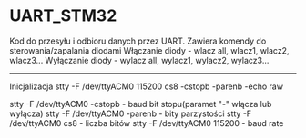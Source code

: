 # UART_STM32
Kod do przesyłu i odbioru danych przez UART. Zawiera komendy do sterowania/zapalania diodami
Włączanie diody - wlacz all, wlacz1, wlacz2, wlacz3...
Wyłączanie diody - wylacz all, wylacz1, wylacz2, wylacz3...

-------------------------------------------------------
Inicjalizacja 
stty -F /dev/ttyACM0 115200 cs8 -cstopb -parenb -echo raw

stty -F /dev/ttyACM0 -cstopb  - baud bit stopu(paramet "-" włącza lub wyłącza)
stty -F /dev/ttyACM0 -parenb  - bity parzystości
stty -F /dev/ttyACM0 cs8      - liczba bitów
stty -F /dev/ttyACM0 115200   - baud rate
